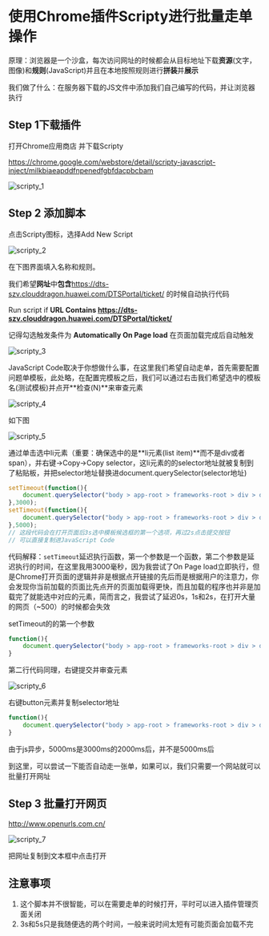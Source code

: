 # 使用Chrome插件Scripty进行批量走单操作

原理：浏览器是一个沙盒，每次访问网址的时候都会从目标地址下载**资源**(文字，图像)和**规则**(JavaScript)并且在本地按照规则进行**拼装**并**展示**

我们做了什么：在服务器下载的JS文件中添加我们自己编写的代码，并让浏览器执行

## Step 1下载插件

打开Chrome应用商店 并下载Scripty

https://chrome.google.com/webstore/detail/scripty-javascript-inject/milkbiaeapddfnpenedfgbfdacpbcbam

![scripty_1](C:\Users\z00568298\Desktop\blog\pic\scripty_1.png)

## Step 2 添加脚本

点击Scripty图标，选择Add New Script

![scripty_2](C:\Users\z00568298\Desktop\blog\pic\scripty_2.png)

在下图界面填入名称和规则。

我们希望**网址**中**包含**https://dts-szv.clouddragon.huawei.com/DTSPortal/ticket/ 的时候自动执行代码

Run script if **URL Contains https://dts-szv.clouddragon.huawei.com/DTSPortal/ticket/**

记得勾选触发条件为 **Automatically On Page load** 在页面加载完成后自动触发

![scripty_3](C:\Users\z00568298\Desktop\blog\pic\scripty_3.png)

JavaScript Code取决于你想做什么事，在这里我们希望自动走单，首先需要配置问题单模板，此处略，在配置完模板之后，我们可以通过右击我们希望选中的模板名(测试模板)并点开**检查(N)**来审查元素

![scripty_4](C:\Users\z00568298\Desktop\blog\pic\scripty_4.png)

如下图

![scripty_5](C:\Users\z00568298\Desktop\blog\pic\scripty_5.png)

通过单击选中li元素（重要：确保选中的是**li元素(list item)**而不是div或者span），并右键->Copy->Copy selector，这li元素的的selector地址就被复制到了粘贴板，并把selector地址替换进document.querySelector(selector地址)

``` javascript
setTimeout(function(){
    document.querySelector("body > app-root > frameworks-root > div > div > new-dts-detail > div > div.right-container > div.tab-content.ng-star-inserted > div > div.node-template-select > d-select > div > div.devui-dropdown-menu.ng-trigger.ng-trigger-fadeInOut.ng-tns-c107-0.ng-star-inserted > ul > ul > li:nth-child(1)").click()
},3000);
setTimeout(function(){
    document.querySelector("body > app-root > frameworks-root > div > div > new-dts-detail > div > div.right-container > div.bottom-operation.ng-star-inserted > d-button:nth-child(2) > button").click()
},5000);
// 这段代码会在打开页面后3s选中模板候选框的第一个选项，再过2s点击提交按钮
// 可以直接复制进JavaScript Code
```

代码解释：`setTimeout`延迟执行函数，第一个参数是一个函数，第二个参数是延迟执行的时间，在这里我用3000毫秒，因为我尝试了On Page load立即执行，但是Chrome打开页面的逻辑并非是根据点开链接的先后而是根据用户的注意力，你会发现你当前加载的页面比先点开的页面加载得更快，而且加载的程序也并非是加载完了就能选中对应的元素，简而言之，我尝试了延迟0s，1s和2s，在打开大量的网页（~500）的时候都会失效

setTimeout的的第一个参数

```javascript
function(){
	document.querySelector("body > app-root > frameworks-root > div > div > new-dts-detail > div > div.right-container > div.tab-content.ng-star-inserted > div > div.node-template-select > d-select > div > div.devui-dropdown-menu.ng-trigger.ng-trigger-fadeInOut.ng-tns-c107-0.ng-star-inserted > ul > ul > li:nth-child(1)").click() // 选中这个地址的元素并click
}
```



第二行代码同理，右键提交并审查元素

![scripty_6](C:\Users\z00568298\Desktop\blog\pic\scripty_6.png)

右键button元素并复制selector地址

```js
function(){
    document.querySelector("body > app-root > frameworks-root > div > div > new-dts-detail > div > div.right-container > div.bottom-operation.ng-star-inserted > d-button:nth-child(2) > button").click()// 选中提交按钮并click
}
```



由于js异步，5000ms是3000ms的2000ms后，并不是5000ms后

到这里，可以尝试一下能否自动走一张单，如果可以，我们只需要一个网站就可以批量打开网址

## Step 3 批量打开网页

http://www.openurls.com.cn/

![scripty_7](C:\Users\z00568298\Desktop\blog\pic\scripty_7.png)

把网址复制到文本框中点击打开

## 注意事项

1. 这个脚本并不很智能，可以在需要走单的时候打开，平时可以进入插件管理页面关闭
2. 3s和5s只是我随便选的两个时间，一般来说时间太短有可能页面会加载不完



